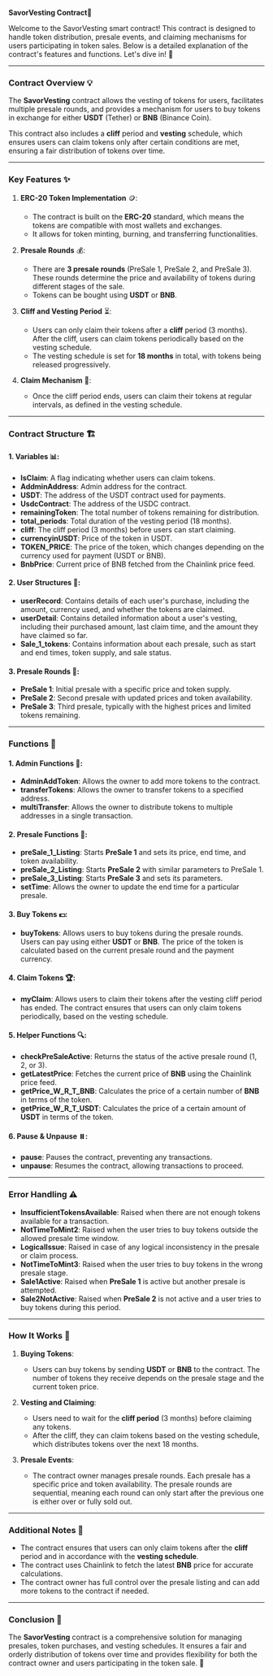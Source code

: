 **SavorVesting Contract📜**

Welcome to the SavorVesting smart contract! This contract is designed to handle token distribution, presale events, and claiming mechanisms for users participating in token sales. Below is a detailed explanation of the contract's features and functions. Let's dive in! 🚀

---

### Contract Overview 💡

The **SavorVesting** contract allows the vesting of tokens for users, facilitates multiple presale rounds, and provides a mechanism for users to buy tokens in exchange for either **USDT** (Tether) or **BNB** (Binance Coin). 

This contract also includes a **cliff** period and **vesting** schedule, which ensures users can claim tokens only after certain conditions are met, ensuring a fair distribution of tokens over time.

---

### Key Features ✨

1. **ERC-20 Token Implementation** 🪙:
   - The contract is built on the **ERC-20** standard, which means the tokens are compatible with most wallets and exchanges.
   - It allows for token minting, burning, and transferring functionalities.

2. **Presale Rounds** 💰:
   - There are **3 presale rounds** (PreSale 1, PreSale 2, and PreSale 3). These rounds determine the price and availability of tokens during different stages of the sale.
   - Tokens can be bought using **USDT** or **BNB**.

3. **Cliff and Vesting Period** ⏳:
   - Users can only claim their tokens after a **cliff** period (3 months). After the cliff, users can claim tokens periodically based on the vesting schedule.
   - The vesting schedule is set for **18 months** in total, with tokens being released progressively.

4. **Claim Mechanism** 🎉:
   - Once the cliff period ends, users can claim their tokens at regular intervals, as defined in the vesting schedule.

---

### Contract Structure 🏗️

#### 1. **Variables** 📊:
   - **IsClaim**: A flag indicating whether users can claim tokens.
   - **AddminAddress**: Admin address for the contract.
   - **USDT**: The address of the USDT contract used for payments.
   - **UsdcContract**: The address of the USDC contract.
   - **remainingToken**: The total number of tokens remaining for distribution.
   - **total_periods**: Total duration of the vesting period (18 months).
   - **cliff**: The cliff period (3 months) before users can start claiming.
   - **currencyinUSDT**: Price of the token in USDT.
   - **TOKEN_PRICE**: The price of the token, which changes depending on the currency used for payment (USDT or BNB).
   - **BnbPrice**: Current price of BNB fetched from the Chainlink price feed.

#### 2. **User Structures** 👥:
   - **userRecord**: Contains details of each user's purchase, including the amount, currency used, and whether the tokens are claimed.
   - **userDetail**: Contains detailed information about a user's vesting, including their purchased amount, last claim time, and the amount they have claimed so far.
   - **Sale_1_tokens**: Contains information about each presale, such as start and end times, token supply, and sale status.

#### 3. **Presale Rounds** 🎯:
   - **PreSale 1**: Initial presale with a specific price and token supply.
   - **PreSale 2**: Second presale with updated prices and token availability.
   - **PreSale 3**: Third presale, typically with the highest prices and limited tokens remaining.

---

### Functions 📜

#### 1. **Admin Functions** 🔧:
   - **AdminAddToken**: Allows the owner to add more tokens to the contract.
   - **transferTokens**: Allows the owner to transfer tokens to a specified address.
   - **multiTransfer**: Allows the owner to distribute tokens to multiple addresses in a single transaction.

#### 2. **Presale Functions** 🛒:
   - **preSale_1_Listing**: Starts **PreSale 1** and sets its price, end time, and token availability.
   - **preSale_2_Listing**: Starts **PreSale 2** with similar parameters to PreSale 1.
   - **preSale_3_Listing**: Starts **PreSale 3** and sets its parameters.
   - **setTime**: Allows the owner to update the end time for a particular presale.

#### 3. **Buy Tokens** 💵:
   - **buyTokens**: Allows users to buy tokens during the presale rounds. Users can pay using either **USDT** or **BNB**. The price of the token is calculated based on the current presale round and the payment currency.

#### 4. **Claim Tokens** 🏆:
   - **myClaim**: Allows users to claim their tokens after the vesting cliff period has ended. The contract ensures that users can only claim tokens periodically, based on the vesting schedule.

#### 5. **Helper Functions** 🔍:
   - **checkPreSaleActive**: Returns the status of the active presale round (1, 2, or 3).
   - **getLatestPrice**: Fetches the current price of **BNB** using the Chainlink price feed.
   - **getPrice_W_R_T_BNB**: Calculates the price of a certain number of **BNB** in terms of the token.
   - **getPrice_W_R_T_USDT**: Calculates the price of a certain amount of **USDT** in terms of the token.

#### 6. **Pause & Unpause** ⏸️:
   - **pause**: Pauses the contract, preventing any transactions.
   - **unpause**: Resumes the contract, allowing transactions to proceed.

---

### Error Handling ⚠️

- **InsufficientTokensAvailable**: Raised when there are not enough tokens available for a transaction.
- **NotTimeToMint2**: Raised when the user tries to buy tokens outside the allowed presale time window.
- **LogicalIssue**: Raised in case of any logical inconsistency in the presale or claim process.
- **NotTimeToMint3**: Raised when the user tries to buy tokens in the wrong presale stage.
- **Sale1Active**: Raised when **PreSale 1** is active but another presale is attempted.
- **Sale2NotActive**: Raised when **PreSale 2** is not active and a user tries to buy tokens during this period.

---

### How It Works 🔄

1. **Buying Tokens**: 
   - Users can buy tokens by sending **USDT** or **BNB** to the contract. The number of tokens they receive depends on the presale stage and the current token price.
   
2. **Vesting and Claiming**:
   - Users need to wait for the **cliff period** (3 months) before claiming any tokens.
   - After the cliff, they can claim tokens based on the vesting schedule, which distributes tokens over the next 18 months.
   
3. **Presale Events**:
   - The contract owner manages presale rounds. Each presale has a specific price and token availability. The presale rounds are sequential, meaning each round can only start after the previous one is either over or fully sold out.

---

### Additional Notes 📝

- The contract ensures that users can only claim tokens after the **cliff** period and in accordance with the **vesting schedule**.
- The contract uses Chainlink to fetch the latest **BNB** price for accurate calculations.
- The contract owner has full control over the presale listing and can add more tokens to the contract if needed.

---

### Conclusion 🎉

The **SavorVesting** contract is a comprehensive solution for managing presales, token purchases, and vesting schedules. It ensures a fair and orderly distribution of tokens over time and provides flexibility for both the contract owner and users participating in the token sale. 💼